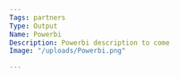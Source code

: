 ```yaml
---
Tags: partners
Type: Output
Name: Powerbi
Description: Powerbi description to come
Image: "/uploads/Powerbi.png"

---
```

